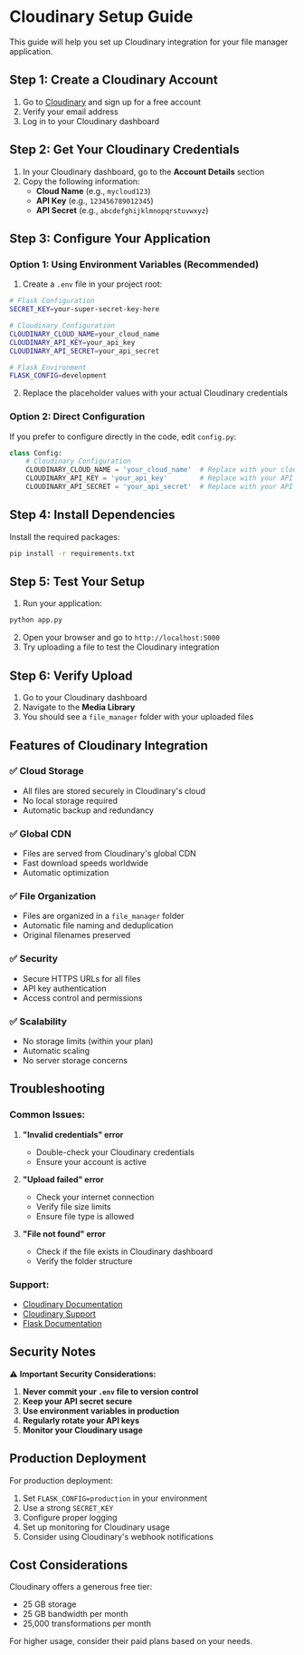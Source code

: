 # Cloudinary Setup Guide

This guide will help you set up Cloudinary integration for your file manager application.

## Step 1: Create a Cloudinary Account

1. Go to [Cloudinary](https://cloudinary.com/) and sign up for a free account
2. Verify your email address
3. Log in to your Cloudinary dashboard

## Step 2: Get Your Cloudinary Credentials

1. In your Cloudinary dashboard, go to the **Account Details** section
2. Copy the following information:
   - **Cloud Name** (e.g., `mycloud123`)
   - **API Key** (e.g., `123456789012345`)
   - **API Secret** (e.g., `abcdefghijklmnopqrstuvwxyz`)

## Step 3: Configure Your Application

### Option 1: Using Environment Variables (Recommended)

1. Create a `.env` file in your project root:
```bash
# Flask Configuration
SECRET_KEY=your-super-secret-key-here

# Cloudinary Configuration
CLOUDINARY_CLOUD_NAME=your_cloud_name
CLOUDINARY_API_KEY=your_api_key
CLOUDINARY_API_SECRET=your_api_secret

# Flask Environment
FLASK_CONFIG=development
```

2. Replace the placeholder values with your actual Cloudinary credentials

### Option 2: Direct Configuration

If you prefer to configure directly in the code, edit `config.py`:

```python
class Config:
    # Cloudinary Configuration
    CLOUDINARY_CLOUD_NAME = 'your_cloud_name'  # Replace with your cloud name
    CLOUDINARY_API_KEY = 'your_api_key'        # Replace with your API key
    CLOUDINARY_API_SECRET = 'your_api_secret'  # Replace with your API secret
```

## Step 4: Install Dependencies

Install the required packages:

```bash
pip install -r requirements.txt
```

## Step 5: Test Your Setup

1. Run your application:
```bash
python app.py
```

2. Open your browser and go to `http://localhost:5000`
3. Try uploading a file to test the Cloudinary integration

## Step 6: Verify Upload

1. Go to your Cloudinary dashboard
2. Navigate to the **Media Library**
3. You should see a `file_manager` folder with your uploaded files

## Features of Cloudinary Integration

### ✅ **Cloud Storage**
- All files are stored securely in Cloudinary's cloud
- No local storage required
- Automatic backup and redundancy

### ✅ **Global CDN**
- Files are served from Cloudinary's global CDN
- Fast download speeds worldwide
- Automatic optimization

### ✅ **File Organization**
- Files are organized in a `file_manager` folder
- Automatic file naming and deduplication
- Original filenames preserved

### ✅ **Security**
- Secure HTTPS URLs for all files
- API key authentication
- Access control and permissions

### ✅ **Scalability**
- No storage limits (within your plan)
- Automatic scaling
- No server storage concerns

## Troubleshooting

### Common Issues:

1. **"Invalid credentials" error**
   - Double-check your Cloudinary credentials
   - Ensure your account is active

2. **"Upload failed" error**
   - Check your internet connection
   - Verify file size limits
   - Ensure file type is allowed

3. **"File not found" error**
   - Check if the file exists in Cloudinary dashboard
   - Verify the folder structure

### Support:

- [Cloudinary Documentation](https://cloudinary.com/documentation)
- [Cloudinary Support](https://support.cloudinary.com/)
- [Flask Documentation](https://flask.palletsprojects.com/)

## Security Notes

⚠️ **Important Security Considerations:**

1. **Never commit your `.env` file to version control**
2. **Keep your API secret secure**
3. **Use environment variables in production**
4. **Regularly rotate your API keys**
5. **Monitor your Cloudinary usage**

## Production Deployment

For production deployment:

1. Set `FLASK_CONFIG=production` in your environment
2. Use a strong `SECRET_KEY`
3. Configure proper logging
4. Set up monitoring for Cloudinary usage
5. Consider using Cloudinary's webhook notifications

## Cost Considerations

Cloudinary offers a generous free tier:
- 25 GB storage
- 25 GB bandwidth per month
- 25,000 transformations per month

For higher usage, consider their paid plans based on your needs. 